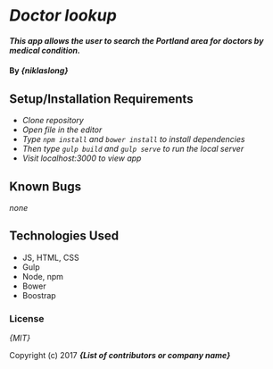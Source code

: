 # _Doctor lookup_

#### _This app allows the user to search the Portland area for doctors by medical condition._

#### By _**{niklaslong}**_


## Setup/Installation Requirements

* _Clone repository_
* _Open file in the editor_
* _Type `npm install` and `bower install` to install dependencies_
* _Then type `gulp build` and `gulp serve` to run the local server_
* _Visit localhost:3000 to view app_


## Known Bugs

_none_


## Technologies Used

* JS, HTML, CSS
* Gulp
* Node, npm
* Bower
* Boostrap


### License

*{MIT}*

Copyright (c) 2017 **_{List of contributors or company name}_**

